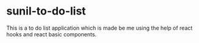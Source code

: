 # sunil-to-do-list
This is a to do list application which is made be me using the help of react hooks and react basic components.
